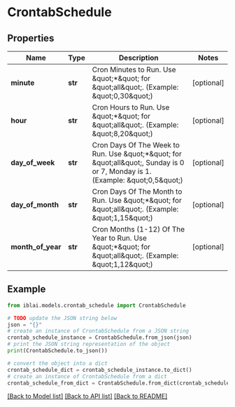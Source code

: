 # CrontabSchedule


## Properties

Name | Type | Description | Notes
------------ | ------------- | ------------- | -------------
**minute** | **str** | Cron Minutes to Run. Use \&quot;*\&quot; for \&quot;all\&quot;. (Example: \&quot;0,30\&quot;) | [optional] 
**hour** | **str** | Cron Hours to Run. Use \&quot;*\&quot; for \&quot;all\&quot;. (Example: \&quot;8,20\&quot;) | [optional] 
**day_of_week** | **str** | Cron Days Of The Week to Run. Use \&quot;*\&quot; for \&quot;all\&quot;, Sunday is 0 or 7, Monday is 1. (Example: \&quot;0,5\&quot;) | [optional] 
**day_of_month** | **str** | Cron Days Of The Month to Run. Use \&quot;*\&quot; for \&quot;all\&quot;. (Example: \&quot;1,15\&quot;) | [optional] 
**month_of_year** | **str** | Cron Months (1-12) Of The Year to Run. Use \&quot;*\&quot; for \&quot;all\&quot;. (Example: \&quot;1,12\&quot;) | [optional] 

## Example

```python
from iblai.models.crontab_schedule import CrontabSchedule

# TODO update the JSON string below
json = "{}"
# create an instance of CrontabSchedule from a JSON string
crontab_schedule_instance = CrontabSchedule.from_json(json)
# print the JSON string representation of the object
print(CrontabSchedule.to_json())

# convert the object into a dict
crontab_schedule_dict = crontab_schedule_instance.to_dict()
# create an instance of CrontabSchedule from a dict
crontab_schedule_from_dict = CrontabSchedule.from_dict(crontab_schedule_dict)
```
[[Back to Model list]](../README.md#documentation-for-models) [[Back to API list]](../README.md#documentation-for-api-endpoints) [[Back to README]](../README.md)


